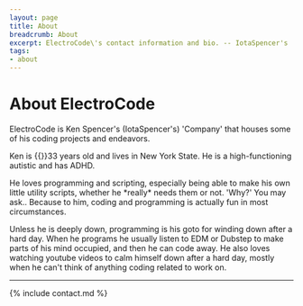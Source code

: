 ```yaml
---
layout: page
title: About
breadcrumb: About
excerpt: ElectroCode\'s contact information and bio. -- IotaSpencer's 'Company' that houses his projects and endeavors.
tags:
- about
---
```

# About ElectroCode
<p class="text-light">
ElectroCode is Ken Spencer's (IotaSpencer's) 'Company' that houses some of his coding projects and endeavors.
</p>

<p>
Ken is {{}}33 years old and lives in New York State. He is a high-functioning autistic and has ADHD.
</p>
<p>
He loves programming and scripting, especially being able to make his own little utility scripts, whether he *really* needs them or not. 'Why?' You may ask.. Because to him, coding and programming is actually fun in most circumstances.
</p>
<p>
Unless he is deeply down, programming is his goto for winding down after a hard day. When he programs he usually listen to EDM or Dubstep to make parts of his mind occupied, and then he can code away.  He also loves watching youtube videos to calm himself down after a hard day, mostly when he can't think of anything coding related to work on.
</p>

------

{% include contact.md %}
